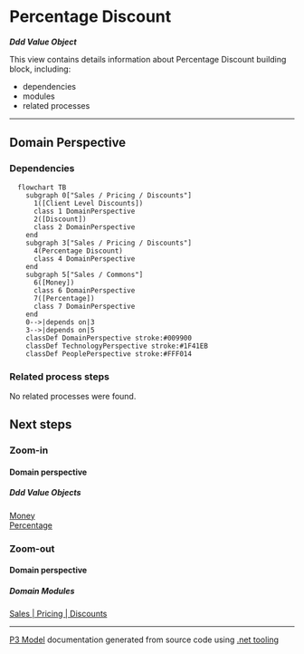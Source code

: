 ﻿
# Percentage Discount

***Ddd Value Object***  

This view contains details information about Percentage Discount building block, including:
- dependencies
- modules
- related processes  

---



## Domain Perspective


### Dependencies

```mermaid
  flowchart TB
    subgraph 0["Sales / Pricing / Discounts"]
      1([Client Level Discounts])
      class 1 DomainPerspective
      2([Discount])
      class 2 DomainPerspective
    end
    subgraph 3["Sales / Pricing / Discounts"]
      4(Percentage Discount)
      class 4 DomainPerspective
    end
    subgraph 5["Sales / Commons"]
      6([Money])
      class 6 DomainPerspective
      7([Percentage])
      class 7 DomainPerspective
    end
    0-->|depends on|3
    3-->|depends on|5
    classDef DomainPerspective stroke:#009900
    classDef TechnologyPerspective stroke:#1F41EB
    classDef PeoplePerspective stroke:#FFF014
```

### Related process steps

No related processes were found.  

## Next steps


### Zoom-in


#### Domain perspective


##### Ddd Value Objects

[Money](../../Commons/Money.md)  
[Percentage](../../Commons/Percentage.md)  

### Zoom-out


#### Domain perspective


##### Domain Modules

[Sales | Pricing | Discounts](Discounts.md)  

---

[P3 Model](https://github.com/P3-model/P3-model) documentation generated from source code using [.net tooling](https://github.com/P3-model/P3-model-dotnet)